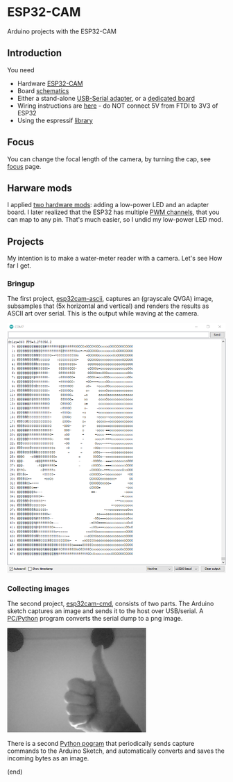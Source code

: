 # ESP32-CAM
Arduino projects with the ESP32-CAM

## Introduction
You need
 - Hardware [ESP32-CAM](https://nl.aliexpress.com/item/1005001818136526.html)
 - Board [schematics](https://github.com/SeeedDocument/forum_doc/raw/master/reg/ESP32_CAM_V1.6.pdf)
 - Either a stand-alone [USB-Serial adapter](https://nl.aliexpress.com/item/4000016600649.html), 
   or a [dedicated board](https://nl.aliexpress.com/item/1005001810692306.html)
 - Wiring instructions are [here](https://randomnerdtutorials.com/program-upload-code-esp32-cam/) - do NOT connect 5V from FTDI to 3V3 of ESP32
 - Using the espressif [library](https://github.com/espressif/esp32-camera/tree/master/driver)
 
## Focus
You can change the focal length of the camera, by turning the cap, see [focus](focus) page.

## Harware mods
I applied [two hardware mods](hwmods): adding a low-power LED and an adapter board.
I later realized that the ESP32 has multiple [PWM channels](pwm), that you can map to any pin.
That's much easier, so I undid my low-power LED mod.

## Projects
My intention is to make a water-meter reader with a camera.
Let's see How far I get.

### Bringup
The first project, [esp32cam-ascii](esp32cam-ascii), captures an (grayscale QVGA) image, 
subsamples that (5x horizontal and vertical) and renders the results as ASCII art over serial.
This is the output while waving at the camera.

![Screenshot](esp32cam-ascii/screenshot.png)

### Collecting images
The second project, [esp32cam-cmd](esp32cam-cmd), consists of two parts.
The Arduino sketch captures an image and sends it to the host over USB/serial.
A [PC/Python](py-hex2png) program converts the serial dump to a png image.

![Captured png](py-hex2png/img.png)

There is a second [Python pogram](py-capture) that periodically sends capture commands 
to the Arduino Sketch, and automatically converts and saves the incoming bytes as an image.

(end)
 
